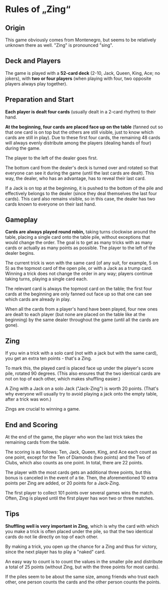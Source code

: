 # Rules of „Zing“

## Origin

This game obviously comes from Montenegro, but seems to be relatively unknown there as well. "Zing" is pronounced "sing".

## Deck and Players

The game is played with a **52-card deck** (2-10, Jack, Queen, King, Ace; no jokers), with **two or four players** (when playing with four, two opposite players always play together).

## Preparation and Start

**Each player is dealt four cards** (usually dealt in a 2-card rhythm) to their hand.

**At the beginning, four cards are placed face up on the table** (fanned out so that one card is on top but the others are still visible, just to know which cards are still in play). Due to these first four cards, the remaining 48 cards will always evenly distribute among the players (dealing hands of four) during the game.

The player to the left of the dealer goes first.

The bottom card from the dealer's deck is turned over and rotated so that everyone can see it during the game (until the last cards are dealt). This way, the dealer, who has an advantage, has to reveal their last card.

If a Jack is on top at the beginning, it is pushed to the bottom of the pile and effectively belongs to the dealer (since they deal themselves the last four cards). This card also remains visible, so in this case, the dealer has two cards known to everyone on their last hand.

## Gameplay

**Cards are always played round robin,** taking turns clockwise around the table, placing a single card onto the table pile, without exceptions that would change the order. The goal is to get as many tricks with as many cards or actually as many points as possible. The player to the left of the dealer begins.

The current trick is won with the same card (of any suit, for example, 5 on 5) as the topmost card of the open pile, or with a Jack as a trump card.  Winning a trick does not change the order in any way; players continue taking turns, playing a single card each.

The relevant card is always the topmost card on the table; the first four cards at the beginning are only fanned out face up so that one can see which cards are already in play.

When all the cards from a player's hand have been played, four new ones are dealt to each player (but none are placed on the table like at the beginning) by the same dealer throughout the game (until all the cards are gone).

## Zing

If you win a trick with a solo card (not with a jack but with the same card), you get an extra ten points - that's a Zing.

To mark this, the played card is placed face up under the player's score pile, rotated 90 degrees. (This also ensures that the two identical cards are not on top of each other, which makes shuffling easier.)

A Zing with a Jack on a solo Jack ("Jack-Zing") is worth 20 points. (That's why everyone will usually try to avoid playing a jack onto the empty table, after a trick was won.)

Zings are crucial to winning a game.

## End and Scoring

At the end of the game, the player who won the last trick takes the remaining cards from the table.

The scoring is as follows: Ten, Jack, Queen, King, and Ace each count as one point, except for the Ten of Diamonds (two points) and the Two of Clubs, which also counts as one point. In total, there are 22 points.

The player with the most cards gets an additional three points, but this bonus is canceled in the event of a tie.  Then, the aforementioned 10 extra points per Zing are added, or 20 points for a Jack-Zing.

The first player to collect 101 points over several games wins the match. Often, Zing is played until the first player has won two or three matches.

## Tips

**Shuffling well is very important in Zing,** which is why the card with which you make a trick is often placed under the pile, so that the two identical cards do not lie directly on top of each other.

By making a trick, you open up the chance for a Zing and thus for victory, since the next player has to play a "naked" card.

An easy way to count is to count the values in the smaller pile and distribute a total of 25 points (without Zing, but with the three points for most cards).

If the piles seem to be about the same size, among friends who trust each other, one person counts the cards and the other person counts the points.
